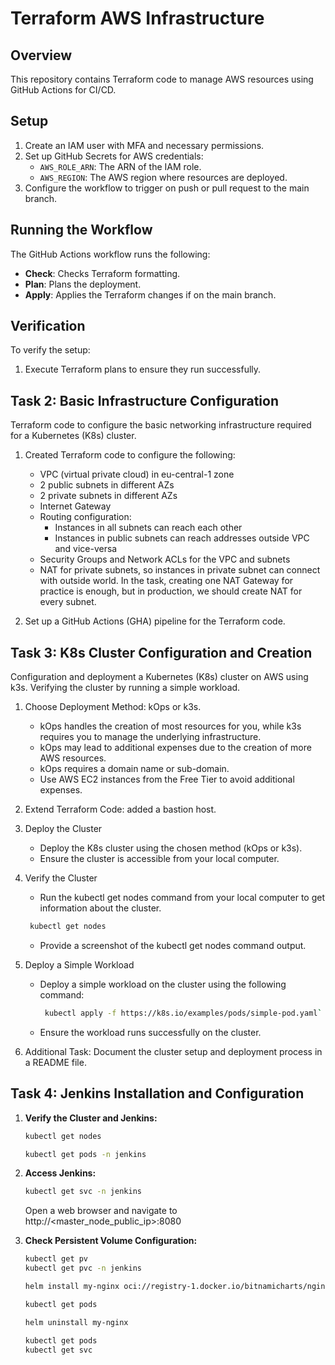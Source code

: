 # Terraform AWS Infrastructure

## Overview
This repository contains Terraform code to manage AWS resources using GitHub Actions for CI/CD.

## Setup
1. Create an IAM user with MFA and necessary permissions.
2. Set up GitHub Secrets for AWS credentials:
   - `AWS_ROLE_ARN`: The ARN of the IAM role.
   - `AWS_REGION`: The AWS region where resources are deployed.
3. Configure the workflow to trigger on push or pull request to the main branch.

## Running the Workflow
The GitHub Actions workflow runs the following:
- **Check**: Checks Terraform formatting.
- **Plan**: Plans the deployment.
- **Apply**: Applies the Terraform changes if on the main branch.

## Verification
To verify the setup:
1. Execute Terraform plans to ensure they run successfully.

## Task 2: Basic Infrastructure Configuration

Terraform code to configure the basic networking infrastructure required for a Kubernetes (K8s) cluster.

1. Created Terraform code to configure the following:

   - VPC (virtual private cloud) in eu-central-1 zone
   - 2 public subnets in different AZs
   - 2 private subnets in different AZs
   - Internet Gateway
   - Routing configuration:
     - Instances in all subnets can reach each other
     - Instances in public subnets can reach addresses outside VPC and vice-versa
   - Security Groups and Network ACLs for the VPC and subnets
   - NAT for private subnets, so instances in private subnet can connect with outside world. In the task, creating one NAT Gateway for practice is enough, but in production, we should create NAT for every subnet.

2. Set up a GitHub Actions (GHA) pipeline for the Terraform code.

## Task 3: K8s Cluster Configuration and Creation

Configuration and deployment a Kubernetes (K8s) cluster on AWS using k3s. Verifying the cluster by running a simple workload.

1. Choose Deployment Method: kOps or k3s.

   - kOps handles the creation of most resources for you, while k3s requires you to manage the underlying infrastructure.
   - kOps may lead to additional expenses due to the creation of more AWS resources.
   - kOps requires a domain name or sub-domain.
   - Use AWS EC2 instances from the Free Tier to avoid additional expenses.

2. Extend Terraform Code: added a bastion host.

3. Deploy the Cluster

   - Deploy the K8s cluster using the chosen method (kOps or k3s).
   - Ensure the cluster is accessible from your local computer.

4. Verify the Cluster

   - Run the kubectl get nodes command from your local computer to get information about the cluster.
   ```bash
    kubectl get nodes
    ```
   - Provide a screenshot of the kubectl get nodes command output.

5. Deploy a Simple Workload

   - Deploy a simple workload on the cluster using the following command:
     ```bash
      kubectl apply -f https://k8s.io/examples/pods/simple-pod.yaml`
     ``` 
   - Ensure the workload runs successfully on the cluster.

6. Additional Task: Document the cluster setup and deployment process in a README file.

## Task 4: Jenkins Installation and Configuration

1. **Verify the Cluster and Jenkins:**

   ```bash
   kubectl get nodes
   ```

   ```bash
   kubectl get pods -n jenkins
   ```

2. **Access Jenkins:**

   ```bash
   kubectl get svc -n jenkins
   ```
   Open a web browser and navigate to http://<master_node_public_ip>:8080

3. **Check Persistent Volume Configuration:**

   ```bash
   kubectl get pv
   kubectl get pvc -n jenkins
   ```

   ```bash
   helm install my-nginx oci://registry-1.docker.io/bitnamicharts/nginx
   ```

   ```bash
   kubectl get pods
   ```

   ```bash
   helm uninstall my-nginx
   ```

   ```bash
   kubectl get pods
   kubectl get svc
   ```
